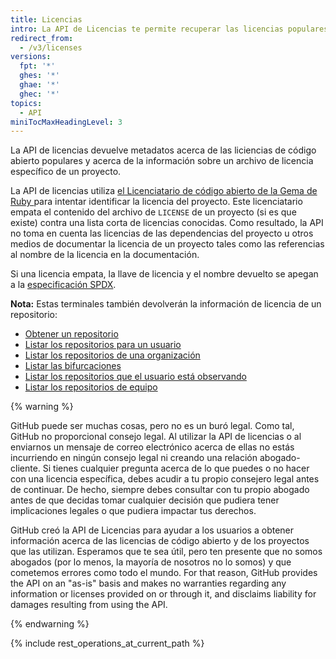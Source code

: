 ```yaml
---
title: Licencias
intro: La API de Licencias te permite recuperar las licencias populares de código abierto y la información sobre un archivo de licencia de un proyecto en particular.
redirect_from:
  - /v3/licenses
versions:
  fpt: '*'
  ghes: '*'
  ghae: '*'
  ghec: '*'
topics:
  - API
miniTocMaxHeadingLevel: 3
---
```


La API de licencias devuelve metadatos acerca de las liciencias de código abierto populares y acerca de la información sobre un archivo de licencia específico de un proyecto.

La API de licencias utiliza [el Licenciatario de código abierto de la Gema de Ruby ](https://github.com/benbalter/licensee) para intentar identificar la licencia del proyecto. Este licenciatario empata el contenido del archivo de `LICENSE` de un proyecto (si es que existe) contra una lista corta de licencias conocidas. Como resultado, la API no toma en cuenta las licencias de las dependencias del proyecto u otros medios de documentar la licencia de un proyecto tales como las referencias al nombre de la licencia en la documentación.

Si una licencia empata, la llave de licencia y el nombre devuelto se apegan a la [especificación SPDX](https://spdx.org/).

**Nota:** Estas terminales también devolverán la información de licencia de un repositorio:

- [Obtener un repositorio](/rest/reference/repos#get-a-repository)
- [Listar los repositorios para un usuario](/rest/reference/repos#list-repositories-for-a-user)
- [Listar los repositorios de una organización](/rest/reference/repos#list-organization-repositories)
- [Listar las bifurcaciones](/rest/reference/repos#list-forks)
- [Listar los repositorios que el usuario está observando](/rest/reference/activity#list-repositories-watched-by-a-user)
- [Listar los repositorios de equipo](/rest/reference/teams#list-team-repositories)

{% warning %}

GitHub puede ser muchas cosas, pero no es un buró legal. Como tal, GitHub no proporcional consejo legal. Al utilizar la API de licencias o al enviarnos un mensaje de correo electrónico acerca de ellas no estás incurriendo en ningún consejo legal ni creando una relación abogado-cliente. Si tienes cualquier pregunta acerca de lo que puedes o no hacer con una licencia específica, debes acudir a tu propio consejero legal antes de continuar. De hecho, siempre debes consultar con tu propio abogado antes de que decidas tomar cualquier decisión que pudiera tener implicaciones legales o que pudiera impactar tus derechos.

GitHub creó la API de Licencias para ayudar a los usuarios a obtener información acerca de las licencias de código abierto y de los proyectos que las utilizan. Esperamos que te sea útil, pero ten presente que no somos abogados (por lo menos, la mayoría de nosotros no lo somos) y que cometemos errores como todo el mundo. For that reason, GitHub provides the API on an "as-is" basis and makes no warranties regarding any information or licenses provided on or through it, and disclaims liability for damages resulting from using the API.

{% endwarning %}

{% include rest_operations_at_current_path %}
